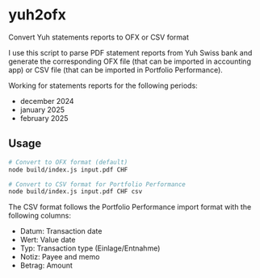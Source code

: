 # yuh2ofx

Convert Yuh statements reports to OFX or CSV format

I use this script to parse PDF statement reports from Yuh Swiss bank
and generate the corresponding OFX file (that can be imported in accounting app)
or CSV file (that can be imported in Portfolio Performance).

Working for statements reports for the following periods:

- december 2024
- january 2025
- february 2025

## Usage

```bash
# Convert to OFX format (default)
node build/index.js input.pdf CHF

# Convert to CSV format for Portfolio Performance
node build/index.js input.pdf CHF csv
```

The CSV format follows the Portfolio Performance import format with the following columns:

- Datum: Transaction date
- Wert: Value date
- Typ: Transaction type (Einlage/Entnahme)
- Notiz: Payee and memo
- Betrag: Amount
